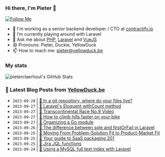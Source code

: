 ### Hi there, I'm Pieter 👋  
[![Follow Me](https://img.shields.io/github/followers/pieterclaerhout?label=Follow&style=social)](https://github.com/pieterclaerhout)

- 🏢 I'm working as a senior backend developer / CTO at [contractify.io](https://contractify.io)
- 🌱 I’m currently playing around with Laravel
- 💬 Ask me about [PHP](https://php.net), [Laravel](http://laravel.com) and [VueJS](https://vuejs.org)
- 😄 Pronouns: Pieter, Duckie, YellowDuck
- 📫 How to reach me: pieter@yellowduck.be

### My stats

![pieterclaerhout's GitHub Stats](https://github-readme-stats.vercel.app/api?username=pieterclaerhout&show_icons=true&count_private=true&line_height=40)

### 📩 Latest Blog Posts from [YellowDuck.be](https://www.yellowduck.be/)
<!-- BLOG-POST-LIST:START -->
- `2023-09-28` | [🔗 In a git repository, where do your files live?](https://www.yellowduck.be/posts/in-a-git-repository-where-do-your-files-live)  
- `2023-09-27` | [🐥 Laravel&#39;s Eloquent withCount method](https://www.yellowduck.be/posts/laravels-eloquent-withcount-method)  
- `2023-09-27` | [🔗 Transcontinental Race No.9 Video](https://www.yellowduck.be/posts/transcontinental-race-no-9-video)  
- `2023-09-27` | [🔗 How to climb hills faster on your bike](https://www.yellowduck.be/posts/how-to-climb-hills-faster-on-your-bike)  
- `2023-09-27` | [🔗 Organizing a Go module](https://www.yellowduck.be/posts/organizing-a-go-module)  
- `2023-09-26` | [🐥 The difference between sole and firstOrFail in Laravel](https://www.yellowduck.be/posts/the-difference-between-sole-and-firstorfail-in-laravel)  
- `2023-09-25` | [🔗 Moving From Problem-Solution Fit to Product-Market Fit](https://www.yellowduck.be/posts/moving-from-problem-solution-fit-to-product-market-fit)  
- `2023-09-25` | [🔗 Your guide to SaaS packaging 201](https://www.yellowduck.be/posts/your-guide-to-saas-packaging-201)  
- `2023-09-25` | [🔗 Jira JQL functions](https://www.yellowduck.be/posts/jira-jql-functions)  
- `2023-09-24` | [🐥 Using a MySQL full text index with Laravel](https://www.yellowduck.be/posts/using-a-mysql-full-text-index-with-laravel)  

<!-- BLOG-POST-LIST:END -->
